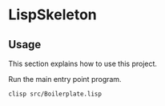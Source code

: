 # LispSkeleton

## Usage

This section explains how to use this project.

Run the main entry point program.

```sh
clisp src/Boilerplate.lisp
```
